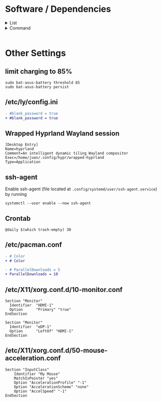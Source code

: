# Software / Dependencies

<details>
  <summary>List</summary>
  
  - paru (AUR)
  - alacritty
  - fish
  - pfetch (AUR)
  - exa
  - bat
  - nvim
  - vscode (AUR)
  - firefox
  - cronie
  - trash-cli
  - awesome-git (AUR)
  - picom-jonaburg-git (AUR)
  - brightnesctl
  - pamixer
  - xclip
  - acpi
  - docker & docker-compose
  - ly (AUR)
  - rate-mirrors (AUR)
  - pacman-contrib
  - tldr
  - hyprland (AUR)
  - hyprpaper-git (AUR)
  - wofi
  - pipewire
  - polkit-kde-agent
  - qt5-wayland & qt6-wayland
  - xdg-desktop-portal-hyprland-git (AUR, -gtk implementation)
  - grim & slurp
  - wlr-randr (AUR)
  - wev (AUR)
  - eww-wayland (AUR)
  - webcord (AUR, install electron manually)
  - grimshot
  - wl-clipboard
  - xdg-user-dirs
  - bat-asus-battery-bin (AUR)
  - rofi-lbonn-wayland-git (AUR)
  - ttf-firacode-nerd
  - noto-fonts-emoji
</details>

<details>
  <summary>Command</summary>
  
  ```bash
  paru -S alacritty fish pfetch exa bat neovim visual-studio-code-bin firefox cronie trash-cli awesome-git picom-jonaburg-git brightnessctl pamixer xclip acpi docker docker-compose ly rate-mirrors pacman-contrib tldr hyprland hyprpaper-git wofi pipewire polkit-kde-agent qt5-wayland qt6-wayland xdg-desktop-portal-gtk xdg-desktop-portal-hyprland-git grim slurp wlr-randr wev eww-wayland grimshot wl-clipboard xdg-user-dirs bat-asus-battery-bin rofi-lbonn-wayland-git ttf-firacode-nerd noto-fonts-emoji
  ```
</details>
<br>

# Other Settings

## limit charging to 85%

```shell
sudo bat-asus-battery threshold 85
sudo bat-asus-battery persist
```

## /etc/ly/config.ini

```diff
- #blank_password = true
+ #blank_password = true
```

## Wrapped Hyprland Wayland session

```
[Desktop Entry]
Name=hyprland
Comment=An intelligent dynamic tiling Wayland compositor
Exec=/home/juan/.config/hypr/wrapped-hyprland
Type=Application
```

## ssh-agent

Enable ssh-agent (file located at `.config/systemd/user/ssh-agent.service`) by running

```
systemctl --user enable --now ssh-agent
```

## Crontab

```
@daily $(which trash-empty) 30
```

## /etc/pacman.conf

```diff
- # Color
+ # Color

- # ParallelDownloads = 5
+ ParallelDownloads = 10
```

## /etc/X11/xorg.conf.d/10-monitor.conf

```
Section "Monitor"
  Identifier  "HDMI-1"
  Option      "Primary" "true"
EndSection

Section "Monitor"
  Identifier  "eDP-1"
  Option      "LeftOf" "HDMI-1"
EndSection
```

## /etc/X11/xorg.conf.d/50-mouse-acceleration.conf

```
Section "InputClass"
	Identifier "My Mouse"
	MatchIsPointer "yes"
	Option "AccelerationProfile" "-1"
	Option "AccelerationScheme" "none"
	Option "AccelSpeed" "-1"
EndSection
```
